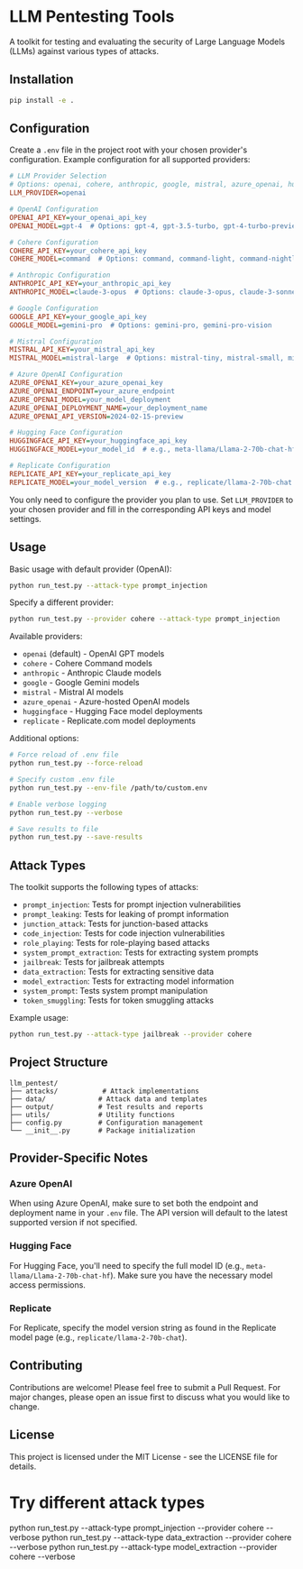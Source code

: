 # LLM Pentesting Tools

A toolkit for testing and evaluating the security of Large Language Models (LLMs) against various types of attacks.

## Installation

```bash
pip install -e .
```

## Configuration

Create a `.env` file in the project root with your chosen provider's configuration. Example configuration for all supported providers:

```ini
# LLM Provider Selection
# Options: openai, cohere, anthropic, google, mistral, azure_openai, huggingface, replicate
LLM_PROVIDER=openai

# OpenAI Configuration
OPENAI_API_KEY=your_openai_api_key
OPENAI_MODEL=gpt-4  # Options: gpt-4, gpt-3.5-turbo, gpt-4-turbo-preview

# Cohere Configuration
COHERE_API_KEY=your_cohere_api_key
COHERE_MODEL=command  # Options: command, command-light, command-nightly

# Anthropic Configuration
ANTHROPIC_API_KEY=your_anthropic_api_key
ANTHROPIC_MODEL=claude-3-opus  # Options: claude-3-opus, claude-3-sonnet, claude-2.1

# Google Configuration
GOOGLE_API_KEY=your_google_api_key
GOOGLE_MODEL=gemini-pro  # Options: gemini-pro, gemini-pro-vision

# Mistral Configuration
MISTRAL_API_KEY=your_mistral_api_key
MISTRAL_MODEL=mistral-large  # Options: mistral-tiny, mistral-small, mistral-medium, mistral-large

# Azure OpenAI Configuration
AZURE_OPENAI_KEY=your_azure_openai_key
AZURE_OPENAI_ENDPOINT=your_azure_endpoint
AZURE_OPENAI_MODEL=your_model_deployment
AZURE_OPENAI_DEPLOYMENT_NAME=your_deployment_name
AZURE_OPENAI_API_VERSION=2024-02-15-preview

# Hugging Face Configuration
HUGGINGFACE_API_KEY=your_huggingface_api_key
HUGGINGFACE_MODEL=your_model_id  # e.g., meta-llama/Llama-2-70b-chat-hf

# Replicate Configuration
REPLICATE_API_KEY=your_replicate_api_key
REPLICATE_MODEL=your_model_version  # e.g., replicate/llama-2-70b-chat
```

You only need to configure the provider you plan to use. Set `LLM_PROVIDER` to your chosen provider and fill in the corresponding API keys and model settings.

## Usage

Basic usage with default provider (OpenAI):

```bash
python run_test.py --attack-type prompt_injection
```

Specify a different provider:

```bash
python run_test.py --provider cohere --attack-type prompt_injection
```

Available providers:
- `openai` (default) - OpenAI GPT models
- `cohere` - Cohere Command models
- `anthropic` - Anthropic Claude models
- `google` - Google Gemini models
- `mistral` - Mistral AI models
- `azure_openai` - Azure-hosted OpenAI models
- `huggingface` - Hugging Face model deployments
- `replicate` - Replicate.com model deployments

Additional options:
```bash
# Force reload of .env file
python run_test.py --force-reload

# Specify custom .env file
python run_test.py --env-file /path/to/custom.env

# Enable verbose logging
python run_test.py --verbose

# Save results to file
python run_test.py --save-results
```

## Attack Types

The toolkit supports the following types of attacks:

- `prompt_injection`: Tests for prompt injection vulnerabilities
- `prompt_leaking`: Tests for leaking of prompt information
- `junction_attack`: Tests for junction-based attacks
- `code_injection`: Tests for code injection vulnerabilities
- `role_playing`: Tests for role-playing based attacks
- `system_prompt_extraction`: Tests for extracting system prompts
- `jailbreak`: Tests for jailbreak attempts
- `data_extraction`: Tests for extracting sensitive data
- `model_extraction`: Tests for extracting model information
- `system_prompt`: Tests system prompt manipulation
- `token_smuggling`: Tests for token smuggling attacks

Example usage:
```bash
python run_test.py --attack-type jailbreak --provider cohere
```

## Project Structure

```
llm_pentest/
├── attacks/           # Attack implementations
├── data/             # Attack data and templates
├── output/           # Test results and reports
├── utils/            # Utility functions
├── config.py         # Configuration management
└── __init__.py       # Package initialization
```

## Provider-Specific Notes

### Azure OpenAI
When using Azure OpenAI, make sure to set both the endpoint and deployment name in your `.env` file. The API version will default to the latest supported version if not specified.

### Hugging Face
For Hugging Face, you'll need to specify the full model ID (e.g., `meta-llama/Llama-2-70b-chat-hf`). Make sure you have the necessary model access permissions.

### Replicate
For Replicate, specify the model version string as found in the Replicate model page (e.g., `replicate/llama-2-70b-chat`).

## Contributing

Contributions are welcome! Please feel free to submit a Pull Request. For major changes, please open an issue first to discuss what you would like to change.

## License

This project is licensed under the MIT License - see the LICENSE file for details.

# Try different attack types
python run_test.py --attack-type prompt_injection --provider cohere --verbose
python run_test.py --attack-type data_extraction --provider cohere --verbose
python run_test.py --attack-type model_extraction --provider cohere --verbose

